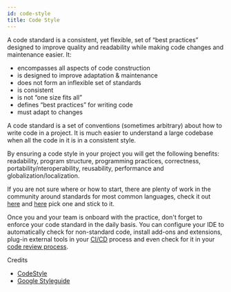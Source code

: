 ```yaml
---
id: code-style
title: Code Style
---
```


A code standard is a consistent, yet flexible, set of “best practices” designed to improve quality and readability while making code changes and maintenance easier. It:

- encompasses all aspects of code construction
- is designed to improve adaptation & maintenance
- does not form an inflexible set of standards
- is consistent
- is not “one size fits all”
- defines “best practices” for writing code
- must adapt to changes

A code standard is a set of conventions (sometimes arbitrary) about how to write code in a project. It is much easier to understand a large codebase when all the code in it is in a consistent style.

By ensuring a code style in your project you will get the following benefits: readability, program structure, programming practices, correctness, portability/nteroperability, reusability, performance and globalization/localization.

If you are not sure where or how to start, there are plenty of work in the community around standards for most common languages, check it out [here](https://codestyle.co) and [here](https://google.github.io/styleguide/) pick one and stick to it.

Once you and your team is onboard with the practice, don't forget to enforce your code standard in the daily basis. You can configure your IDE to automatically check for non-standard code, install add-ons and extensions, plug-in external tools in your [CI/CD](ci-cd.md) process and even check for it in your [code review process](code-review.md).

Credits
- [CodeStyle](https://codestyle.co)
- [Google Styleguide](https://google.github.io/styleguide/)
